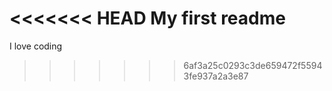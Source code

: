 <<<<<<< HEAD
My first readme
=======
I love coding
>>>>>>> 6af3a25c0293c3de659472f55943fe937a2a3e87
